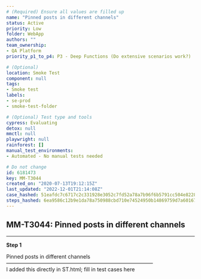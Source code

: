 ```yaml
---
# (Required) Ensure all values are filled up
name: "Pinned posts in different channels"
status: Active
priority: Low
folder: WebApp
authors: ""
team_ownership: 
- QA Platform
priority_p1_to_p4: P3 - Deep Functions (Do extensive scenarios work?)

# (Optional)
location: Smoke Test
component: null
tags: 
- Smoke test
labels: 
- se-prod
- smoke-test-folder

# (Optional) Test type and tools
cypress: Evaluating
detox: null
mmctl: null
playwright: null
rainforest: []
manual_test_environments: 
- Automated - No manual tests needed

# Do not change
id: 6181473
key: MM-T3044
created_on: "2020-07-13T19:12:15Z"
last_updated: "2022-12-01T21:14:08Z"
case_hashed: 51eafdc7c6717c2c331928e3052c7fd52a78a7b96f6b5791cc504e82285d9c8a1c9495807f87b37dcbb66c85a3fd59f2
steps_hashed: 6ea9586c12b9e1da78a750988cbd710e74524950b14869759d7a6016711cf448294cf52bbba46b743fd68159a4c5215c
---
```


<!-- (Auto-generated) Based on frontmatter's "key" and "name" -->

## MM-T3044: Pinned posts in different channels

---

**Step 1**

Pinned posts in different channels\
————————————————————————————\
I added this directly in ST.html; fill in test cases here
